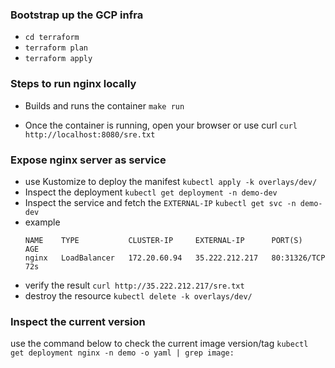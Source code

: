 ### Bootstrap up the GCP infra
- `cd terraform`
- `terraform plan`
- `terraform apply`

### Steps to run nginx locally
- Builds and runs the container
`make run`     

- Once the container is running, open your browser or use curl
`curl http://localhost:8080/sre.txt`

### Expose nginx server as service
- use Kustomize to deploy the manifest 
`kubectl apply -k overlays/dev/`
- Inspect the deployment
`kubectl get deployment -n demo-dev`
- Inspect the service and fetch the `EXTERNAL-IP`
`kubectl get svc -n demo-dev`
- example
    ```
    NAME    TYPE           CLUSTER-IP     EXTERNAL-IP      PORT(S)        AGE
    nginx   LoadBalancer   172.20.60.94   35.222.212.217   80:31326/TCP   72s
    ```
- verify the result
`curl http://35.222.212.217/sre.txt`
- destroy the resource
`kubectl delete -k overlays/dev/`

### Inspect the current version
use the command below to check the current image version/tag
`kubectl get deployment nginx -n demo -o yaml | grep image:`